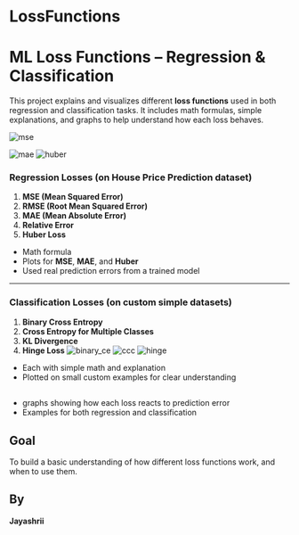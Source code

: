 # LossFunctions
# ML Loss Functions – Regression & Classification

This project explains and visualizes different **loss functions** used in both regression and classification tasks. It includes math formulas, simple explanations, and graphs to help understand how each loss behaves.

![mse](https://github.com/user-attachments/assets/84464d3a-bc4f-4d95-91c0-c1dfceb1efd0)

![mae](https://github.com/user-attachments/assets/8b19b1b7-d67f-4140-b07a-a8d276b20b16)
![huber](https://github.com/user-attachments/assets/fdd081f2-8675-4201-adfc-92e00b2f7296)

###  Regression Losses (on House Price Prediction dataset)
1. **MSE (Mean Squared Error)**
2. **RMSE (Root Mean Squared Error)**
3. **MAE (Mean Absolute Error)**
4. **Relative Error**
5. **Huber Loss**
- Math formula
-  Plots for **MSE**, **MAE**, and **Huber**
-  Used real prediction errors from a trained model

---

###  Classification Losses (on custom simple datasets)
1. **Binary Cross Entropy**
2. **Cross Entropy for Multiple Classes**
3. **KL Divergence**
4. **Hinge Loss**
![binary_ce](https://github.com/user-attachments/assets/73031e7d-8bf0-40e0-a1dd-5dbe08eb5b24)
![ccc](https://github.com/user-attachments/assets/00984e46-5681-4460-acbc-6984587c7ae8)
![hinge](https://github.com/user-attachments/assets/81f164a8-5fcd-4238-b649-819394c89dd5)

-  Each with simple math and explanation
-  Plotted on small custom examples for clear understanding

## 
-  graphs showing how each loss reacts to prediction error  
- Examples for both regression and classification
## Goal

To build a basic understanding of how different loss functions work, and when to use them.

##  By

**Jayashrii**
